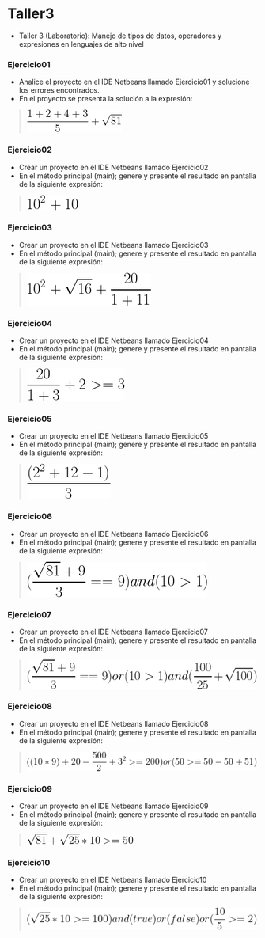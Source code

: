 # Taller3
* Taller 3 (Laboratorio): Manejo de tipos de datos, operadores y expresiones en lenguajes de alto nivel
### Ejercicio01
- Analice el proyecto en el IDE Netbeans llamado Ejercicio01 y solucione los errores encontrados.
- En el proyecto se presenta la solución a la expresión:
> ![](https://github.com/IntroProgramacion-P-Oct20-Feb21/taller3/blob/main/imagenes/ejercicio1.png)

### Ejercicio02
- Crear un proyecto en el IDE Netbeans llamado Ejercicio02
- En el método principal (main); genere y presente el resultado en pantalla de la siguiente expresión:
> ![](https://github.com/IntroProgramacion-P-Oct20-Feb21/taller3/blob/main/imagenes/ejercicio2.png)
 
### Ejercicio03
- Crear un proyecto en el IDE Netbeans llamado Ejercicio03
- En el método principal (main); genere y presente el resultado en pantalla de la siguiente expresión:
> ![](https://github.com/IntroProgramacion-P-Oct20-Feb21/taller3/blob/main/imagenes/ejercicio3.png)
 
### Ejercicio04
- Crear un proyecto en el IDE Netbeans llamado Ejercicio04
- En el método principal (main); genere y presente el resultado en pantalla de la siguiente expresión:
> ![](https://github.com/IntroProgramacion-P-Oct20-Feb21/taller3/blob/main/imagenes/ejercicio4.png)

### Ejercicio05
- Crear un proyecto en el IDE Netbeans llamado Ejercicio05
- En el método principal (main); genere y presente el resultado en pantalla de la siguiente expresión:
> ![](https://github.com/IntroProgramacion-P-Oct20-Feb21/taller3/blob/main/imagenes/ejercicio5.png)


### Ejercicio06
- Crear un proyecto en el IDE Netbeans llamado Ejercicio06
- En el método principal (main); genere y presente el resultado en pantalla de la siguiente expresión:
> ![](https://github.com/IntroProgramacion-P-Oct20-Feb21/taller3/blob/main/imagenes/ejercicio6.png)


### Ejercicio07
- Crear un proyecto en el IDE Netbeans llamado Ejercicio07
- En el método principal (main); genere y presente el resultado en pantalla de la siguiente expresión:
> ![](https://github.com/IntroProgramacion-P-Oct20-Feb21/taller3/blob/main/imagenes/ejercicio7.png)


### Ejercicio08
- Crear un proyecto en el IDE Netbeans llamado Ejercicio08
- En el método principal (main); genere y presente el resultado en pantalla de la siguiente expresión:
> ![](https://github.com/IntroProgramacion-P-Oct20-Feb21/taller3/blob/main/imagenes/ejercicio8.png)


### Ejercicio09
- Crear un proyecto en el IDE Netbeans llamado Ejercicio09
- En el método principal (main); genere y presente el resultado en pantalla de la siguiente expresión:
> ![](https://github.com/IntroProgramacion-P-Oct20-Feb21/taller3/blob/main/imagenes/ejercicio9.png)


### Ejercicio10
- Crear un proyecto en el IDE Netbeans llamado Ejercicio10
- En el método principal (main); genere y presente el resultado en pantalla de la siguiente expresión:
> ![](https://github.com/IntroProgramacion-P-Oct20-Feb21/taller3/blob/main/imagenes/ejercicio10.png)